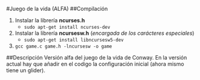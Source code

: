 #Juego de la vida (ALFA)
##Compilación
1. Instalar la librería **ncurses.h**
	* `sudo apt-get install ncurses-dev`
2. Instalar la librería **ncursesw.h** (*encargada de los carácteres especiales*)
 	* `sudo apt-get install libncursesw5-dev`
3. `gcc game.c game.h -lncursesw -o game`

##Descripción
Versión alfa del juego de la vida de Conway.
En la versión actual hay que añadir en el codigo la configuración inicial (ahora mismo tiene un glider).
